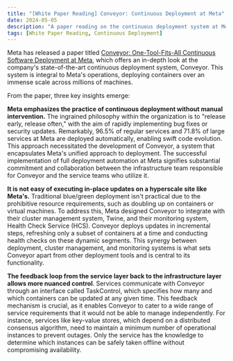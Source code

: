 ```yaml
---
title: "[White Paper Reading] Conveyor: Continuous Deployment at Meta"
date: 2024-05-05
description: "A paper reading on the continuous deployment system at Meta, which is called Conveyor."
tags: [White Paper Reading, Continuous Deployment]
---
```


Meta has released a paper titled [Conveyor: One-Tool-Fits-All Continuous Software Deployment at Meta](https://www.usenix.org/system/files/osdi23-grubic.pdf), which offers an in-depth look at the company's state-of-the-art continuous deployment system, Conveyor. This system is integral to Meta's operations, deploying containers over an immense scale across millions of machines.

From the paper, three key insights emerge:

**Meta emphasizes the practice of continuous deployment without manual intervention.** The ingrained philosophy within the organization is to "release early, release often," with the aim of rapidly implementing bug fixes or security updates. Remarkably, 96.5% of regular services and 71.8% of large services at Meta are deployed automatically, enabling swift code evolution. This approach necessitated the development of Conveyor, a system that encapsulates Meta's unified approach to deployment. The successful implementation of full deployment automation at Meta signifies substantial commitment and collaboration between the infrastructure team responsible for Conveyor and the service teams who utilize it.

**It is not easy of executing in-place updates on a hyperscale site like Meta's.** Traditional blue/green deployment isn't practical due to the prohibitive resource requirements, such as doubling up on containers or virtual machines. To address this, Meta designed Conveyor to integrate with their cluster management system, Twine, and their monitoring system, Health Check Service (HCS). Conveyor deploys updates in incremental steps, refreshing only a subset of containers at a time and conducting health checks on these dynamic segments. This synergy between deployment, cluster management, and monitoring systems is what sets Conveyor apart from other deployment tools and is central to its functionality.

**The feedback loop from the service layer back to the infrastructure layer allows more nuanced control**. Services communicate with Conveyor through an interface called TaskControl, which specifies how many and which containers can be updated at any given time. This feedback mechanism is crucial, as it enables Conveyor to cater to a wide range of service requirements that it would not be able to manage independently. For instance, services like key-value stores, which depend on a distributed consensus algorithm, need to maintain a minimum number of operational instances to prevent outages. Only the service has the knowledge to determine which instances can be safely taken offline without compromising availability.
